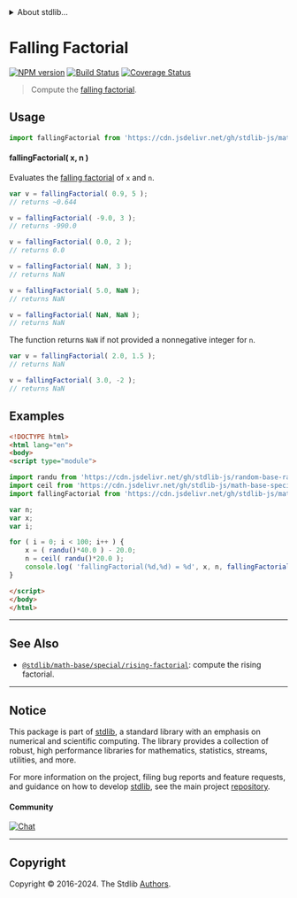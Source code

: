 <!--

@license Apache-2.0

Copyright (c) 2018 The Stdlib Authors.

Licensed under the Apache License, Version 2.0 (the "License");
you may not use this file except in compliance with the License.
You may obtain a copy of the License at

   http://www.apache.org/licenses/LICENSE-2.0

Unless required by applicable law or agreed to in writing, software
distributed under the License is distributed on an "AS IS" BASIS,
WITHOUT WARRANTIES OR CONDITIONS OF ANY KIND, either express or implied.
See the License for the specific language governing permissions and
limitations under the License.

-->


<details>
  <summary>
    About stdlib...
  </summary>
  <p>We believe in a future in which the web is a preferred environment for numerical computation. To help realize this future, we've built stdlib. stdlib is a standard library, with an emphasis on numerical and scientific computation, written in JavaScript (and C) for execution in browsers and in Node.js.</p>
  <p>The library is fully decomposable, being architected in such a way that you can swap out and mix and match APIs and functionality to cater to your exact preferences and use cases.</p>
  <p>When you use stdlib, you can be absolutely certain that you are using the most thorough, rigorous, well-written, studied, documented, tested, measured, and high-quality code out there.</p>
  <p>To join us in bringing numerical computing to the web, get started by checking us out on <a href="https://github.com/stdlib-js/stdlib">GitHub</a>, and please consider <a href="https://opencollective.com/stdlib">financially supporting stdlib</a>. We greatly appreciate your continued support!</p>
</details>

# Falling Factorial

[![NPM version][npm-image]][npm-url] [![Build Status][test-image]][test-url] [![Coverage Status][coverage-image]][coverage-url] <!-- [![dependencies][dependencies-image]][dependencies-url] -->

> Compute the [falling factorial][falling-and-rising-factorials].

<section class="intro">

</section>

<!-- /.intro -->



<section class="usage">

## Usage

```javascript
import fallingFactorial from 'https://cdn.jsdelivr.net/gh/stdlib-js/math-base-special-falling-factorial@v0.2.1-esm/index.mjs';
```

#### fallingFactorial( x, n )

Evaluates the [falling factorial][falling-and-rising-factorials] of `x` and `n`.

```javascript
var v = fallingFactorial( 0.9, 5 );
// returns ~0.644

v = fallingFactorial( -9.0, 3 );
// returns -990.0

v = fallingFactorial( 0.0, 2 );
// returns 0.0

v = fallingFactorial( NaN, 3 );
// returns NaN

v = fallingFactorial( 5.0, NaN );
// returns NaN

v = fallingFactorial( NaN, NaN );
// returns NaN
```

The function returns `NaN` if not provided a nonnegative integer for `n`.

```javascript
var v = fallingFactorial( 2.0, 1.5 );
// returns NaN

v = fallingFactorial( 3.0, -2 );
// returns NaN
```

</section>

<!-- /.usage -->

<section class="examples">

## Examples

<!-- eslint no-undef: "error" -->

```html
<!DOCTYPE html>
<html lang="en">
<body>
<script type="module">

import randu from 'https://cdn.jsdelivr.net/gh/stdlib-js/random-base-randu@esm/index.mjs';
import ceil from 'https://cdn.jsdelivr.net/gh/stdlib-js/math-base-special-ceil@esm/index.mjs';
import fallingFactorial from 'https://cdn.jsdelivr.net/gh/stdlib-js/math-base-special-falling-factorial@v0.2.1-esm/index.mjs';

var n;
var x;
var i;

for ( i = 0; i < 100; i++ ) {
    x = ( randu()*40.0 ) - 20.0;
    n = ceil( randu()*20.0 );
    console.log( 'fallingFactorial(%d,%d) = %d', x, n, fallingFactorial( x, n ) );
}

</script>
</body>
</html>
```

</section>

<!-- /.examples -->

<!-- Section for related `stdlib` packages. Do not manually edit this section, as it is automatically populated. -->

<section class="related">

* * *

## See Also

-   <span class="package-name">[`@stdlib/math-base/special/rising-factorial`][@stdlib/math/base/special/rising-factorial]</span><span class="delimiter">: </span><span class="description">compute the rising factorial.</span>

</section>

<!-- /.related -->

<!-- Section for all links. Make sure to keep an empty line after the `section` element and another before the `/section` close. -->


<section class="main-repo" >

* * *

## Notice

This package is part of [stdlib][stdlib], a standard library with an emphasis on numerical and scientific computing. The library provides a collection of robust, high performance libraries for mathematics, statistics, streams, utilities, and more.

For more information on the project, filing bug reports and feature requests, and guidance on how to develop [stdlib][stdlib], see the main project [repository][stdlib].

#### Community

[![Chat][chat-image]][chat-url]

---

## Copyright

Copyright &copy; 2016-2024. The Stdlib [Authors][stdlib-authors].

</section>

<!-- /.stdlib -->

<!-- Section for all links. Make sure to keep an empty line after the `section` element and another before the `/section` close. -->

<section class="links">

[npm-image]: http://img.shields.io/npm/v/@stdlib/math-base-special-falling-factorial.svg
[npm-url]: https://npmjs.org/package/@stdlib/math-base-special-falling-factorial

[test-image]: https://github.com/stdlib-js/math-base-special-falling-factorial/actions/workflows/test.yml/badge.svg?branch=v0.2.1
[test-url]: https://github.com/stdlib-js/math-base-special-falling-factorial/actions/workflows/test.yml?query=branch:v0.2.1

[coverage-image]: https://img.shields.io/codecov/c/github/stdlib-js/math-base-special-falling-factorial/main.svg
[coverage-url]: https://codecov.io/github/stdlib-js/math-base-special-falling-factorial?branch=main

<!--

[dependencies-image]: https://img.shields.io/david/stdlib-js/math-base-special-falling-factorial.svg
[dependencies-url]: https://david-dm.org/stdlib-js/math-base-special-falling-factorial/main

-->

[chat-image]: https://img.shields.io/gitter/room/stdlib-js/stdlib.svg
[chat-url]: https://app.gitter.im/#/room/#stdlib-js_stdlib:gitter.im

[stdlib]: https://github.com/stdlib-js/stdlib

[stdlib-authors]: https://github.com/stdlib-js/stdlib/graphs/contributors

[umd]: https://github.com/umdjs/umd
[es-module]: https://developer.mozilla.org/en-US/docs/Web/JavaScript/Guide/Modules

[deno-url]: https://github.com/stdlib-js/math-base-special-falling-factorial/tree/deno
[deno-readme]: https://github.com/stdlib-js/math-base-special-falling-factorial/blob/deno/README.md
[umd-url]: https://github.com/stdlib-js/math-base-special-falling-factorial/tree/umd
[umd-readme]: https://github.com/stdlib-js/math-base-special-falling-factorial/blob/umd/README.md
[esm-url]: https://github.com/stdlib-js/math-base-special-falling-factorial/tree/esm
[esm-readme]: https://github.com/stdlib-js/math-base-special-falling-factorial/blob/esm/README.md
[branches-url]: https://github.com/stdlib-js/math-base-special-falling-factorial/blob/main/branches.md

[falling-and-rising-factorials]: https://en.wikipedia.org/wiki/Falling_and_rising_factorials

<!-- <related-links> -->

[@stdlib/math/base/special/rising-factorial]: https://github.com/stdlib-js/math-base-special-rising-factorial/tree/esm

<!-- </related-links> -->

</section>

<!-- /.links -->

